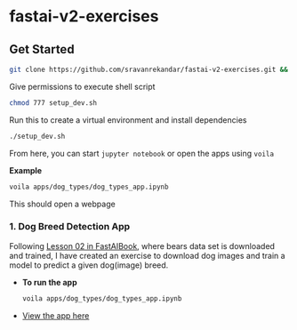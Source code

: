 # fastai-v2-exercises

## Get Started

```bash
git clone https://github.com/sravanrekandar/fastai-v2-exercises.git && cd fastai-v2-exercises
```

Give permissions to execute shell script

```bash
chmod 777 setup_dev.sh
```

Run this to create a virtual environment and install dependencies

```bash
./setup_dev.sh
```

From here, you can start ```jupyter notebook``` or open the apps using ```voila```

**Example**

```bash
voila apps/dog_types/dog_types_app.ipynb
```

This should open a webpage

### 1. Dog Breed Detection App

Following [Lesson 02 in FastAIBook](https://github.com/fastai/fastbook/blob/master/02_production.ipynb), where bears data set is downloaded and trained, I have created an exercise to download dog images and train a model to predict a given dog(image) breed.

- **To run the app**

    ```bash
    voila apps/dog_types/dog_types_app.ipynb
    ```

- [View the app here](apps/dog_types/dog_types_app.ipynb)
